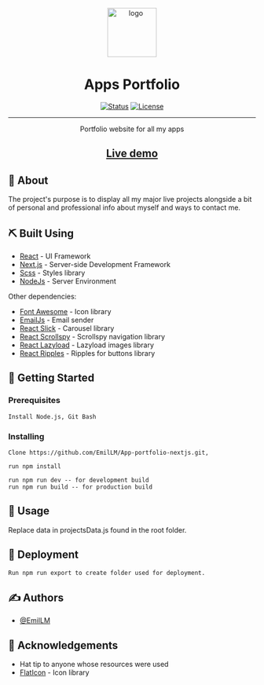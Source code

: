 <p align="center">
 <a href="https://imgbb.com/"><img width=100px height=100px src="https://i.ibb.co/31BR9gb/logo.png" alt="logo"/></a>
</p>

<h1 align="center">Apps Portfolio</h1>

<div align="center">

[![Status](https://img.shields.io/badge/status-active-success.svg)]()
[![License](https://img.shields.io/badge/license-MIT-blue.svg)](/LICENSE)

</div>

---

<p align="center"> Portfolio website for all my apps
    <br> 
</p>

<h2 align="center"><a href="https://luchianemil.com">Live demo</a></h2>

## 🧐 About <a name = "about"></a>

The project's purpose is to display all my major live projects alongside a bit of personal and professional info about myself and ways to contact me.


## ⛏️ Built Using <a name = "built_using"></a>

- [React](https://reactjs.org) - UI Framework
- [Next.js](https://nextjs.org) - Server-side Development Framework
- [Scss](https://sass-lang.com) - Styles library
- [NodeJs](https://nodejs.org/en/) - Server Environment

Other dependencies: 

- [Font Awesome](https://fontawesome.com) - Icon library
- [EmailJs](https://www.emailjs.com) - Email sender
- [React Slick](https://react-slick.neostack.com) - Carousel library
- [React Scrollspy](https://makotot.github.io/react-scrollspy/) - Scrollspy navigation library
- [React Lazyload](https://www.npmjs.com/package/react-lazy-load) - Lazyload images library
- [React Ripples](https://rwu823.github.io/react-ripples/) - Ripples for buttons library

## 🏁 Getting Started <a name = "getting_started"></a>

### Prerequisites


```
Install Node.js, Git Bash
```

### Installing

```
Clone https://github.com/EmilLM/App-portfolio-nextjs.git,

run npm install

run npm run dev -- for development build
run npm run build -- for production build
```

## 🎈 Usage <a name="usage"></a>

Replace data in projectsData.js found in the root folder.

## 🚀 Deployment <a name = "deployment"></a>

```
Run npm run export to create folder used for deployment.
```
## ✍️ Authors <a name = "authors"></a>

- [@EmilLM](https://github.com/EmilLM) 

## 🎉 Acknowledgements <a name = "acknowledgement"></a>

- Hat tip to anyone whose resources were used
- [FlatIcon](hhttps://www.flaticon.com) - Icon library

